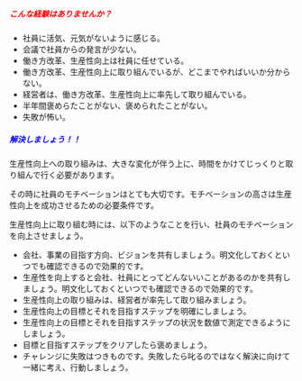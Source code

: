 ##### <span style="color: red;">こんな経験はありませんか？</span>

* 社員に活気、元気がないように感じる。
* 会議で社員からの発言が少ない。
* 働き方改革、生産性向上は社員に任せている。
* 働き方改革、生産性向上に取り組んでいるが、どこまでやればいいか分からない。
* 経営者は、働き方改革、生産性向上に率先して取り組んでいる。
* 半年間褒めらたことがない、褒められたことがない。
* 失敗が怖い。

##### <span style="color:blue;">解決しましょう！！</span>

生産性向上への取り組みは、大きな変化が伴う上に、時間をかけてじっくりと取り組んで行く必要があります。

その時に社員のモチベーションはとても大切です。モチベーションの高さは生産性向上を成功させるための必要条件です。

生産性向上に取り組む時には、以下のようなことを行い、社員のモチベーションを向上させましょう。

* 会社、事業の目指す方向、ビジョンを共有しましょう。明文化しておくといつでも確認できるので効果的です。 
* 生産性を向上すると会社、社員にとってどんないいことがあるのかを共有しましょう。明文化しておくといつでも確認できるので効果的です。 
* 生産性向上の取り組みは、経営者が率先して取り組みましょう。 
* 生産性向上の目標とそれを目指すステップを明確にしましょう。 
* 生産性向上の目標とそれを目指すステップの状況を数値で測定できるようにしましょう。 
* 目標と目指すステップをクリアしたら褒めましょう。 
* チャレンジに失敗はつきものです。失敗したら叱るのではなく解決に向けて一緒に考え、行動しましょう。 
